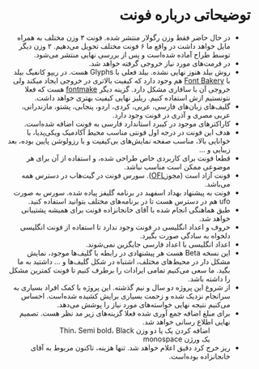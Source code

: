 <h1 lang="fa" dir="rtl" align="right">توضیحاتی درباره فونت</h1>

<ul lang="fa" dir="rtl" align="right">
  <li>در حال حاضر فقط وزن رگولار منتشر شده. فونت ۳ وزن مختلف به همراه مایل خواهد داشت در واقع ما ۶ فونت مختلف تحویل می‌دهیم. ۲ وزن دیگر توسط طراح آماده شده‌است و پس از بررسی نهایی منتشر می‌شود.</li>
  <li>در فرمت‌های مورد نیاز خروجی گرفته خواهد شد.</li>
  <li>روش بیلد هنوز نهایی نشده. بیلد فعلی با Glyphs هست. در ریپو کانفیگ بیلد با <a href="https://github.com/googlefonts/fontbakery">Font Bakery</a> هم وجود دارد که کیفیت بالاتری در خروجی ایجاد میکند ولی خروجی آن با سافاری مشکل دارد. گزینه دیگر <a href="https://github.com/googlei18n/fontmake">fontmake</a> هست که فعلا نتونستیم ازش استفاده کنیم. ریلیز نهایی کیفیت بهتری خواهد داشت.</li>
  <li>گلیف‌های زبان‌های فارسی، عربی، کردی، اردو، پنجابی، پشتو، مازندرانی، عربی مصری و آذری در فونت وجود دارد.</li>
  <li>کاراکترهای موجود در کیبرد استاندارد فارسی به فونت اضافه شده‌است.</li>
  <li>هدف این فونت در درجه اول فونتی مناسب محیط آکادمیک ویکی‌پدیا، با خوانایی بالا، مناسب صفحه نمایش‌های بی‌کیفیت و با رزولوشن پایین بوده، بعد زیبایی و …</li>
  <li>قطعا فونت برای کاربردی خاص طراحی شده، و استفاده از آن برای هر موضوعی ممکن است مناسب نباشد.</li>
  <li>فونت  آزاد است (مجوز<a href="http://scripts.sil.org/cms/scripts/page.php?site_id=nrsi&id=OFL">OFL</a>). سورس فونت در گیت‌هاب در دسترس همه می‌باشد.</li>
  <li>فونت به پیشنهاد بهداد اسفهبد در برنامه گلیفز پیاده شده. سورس به صورت ufo هم در دسترس هست تا در برنامه‌های مختلف بتوانید استفاده کنید.</li>
  <li>طبق هماهنگی انجام شده با آقای خانجانزاده فونت برای همیشه پشتیبانی خواهد شد.</li>
  <li>حروف و اعداد انگلیسی در فونت وجود ندارد تا استفاده از فونت انگلیسی دلخواه به سادگی صورت بگیرد.</li>
  <li>اعداد انگلیسی با اعداد فارسی جایگزین نمی‌شوند.</li>
  <li>این نسخه Beta هست هر پیشنهادی در رابطه با گلیف‌ها موجود، نمایش مشکل دار در محیط‌های مختلف، اشتباه در شکل گلیف‌ها و … داشتید به ما بگید. ما سعی می‌کنیم تمامی ایرادات را برطرف کنیم تا فونت کمترین مشکل را داشته باشد.</li>
  <li>از شروع این پروژه دو سال و نیم گذشته. این پروژه با کمک افراد بسیاری به سرانجام نزدیک شده و زحمت بسیاری برایش کشیده شده‌است. احساس می‌کنیم نتیجه نهایی خواسته‌های مورد نیاز را پوشش می‌دهد.</li>
  <li>برای مبلغ اضافه جمع آوری شده فعلا گزینه‌های زیر مد نظر هست. تصمیم نهایی اطلاع رسانی خواهد شد.

<ol style="list-style-type:none">
  <li>اضافه کردن یک یا دو وزن Thin، Semi bold، Black</li>
  <li>یک ورژن monospace</li></ol>  

</li>
  <li>ریز خرج کرد دقیق اعلام خواهد شد. تنها هزینه، تاکنون مربوط به آقای خانجانزاده بوده‌است.</li>
</ul> 
